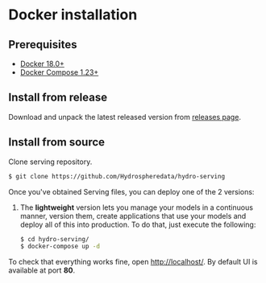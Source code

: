 # Docker installation

## Prerequisites

- [Docker 18.0+][docker-install]
- [Docker Compose 1.23+][docker-compose-install]


## Install from release

Download and unpack the latest released version from [releases page](https://github.com/Hydrospheredata/hydro-serving/releases). 


## Install from source

Clone serving repository.

```sh
$ git clone https://github.com/Hydrospheredata/hydro-serving
```


Once you've obtained Serving files, you can deploy one of the 2 versions: 

1. The __lightweight__ version lets you manage your models in a continuous manner, version them, create applications that use your models and deploy all of this into production. To do that, just execute the following: 

    ```sh
    $ cd hydro-serving/
    $ docker-compose up -d 
    ```

To check that everything works fine, open [http://localhost/](http://localhost/). By default UI is available at port __80__.


[docker-install]: https://docs.docker.com/install/
[docker-compose-install]: https://docs.docker.com/compose/install/#install-compose
